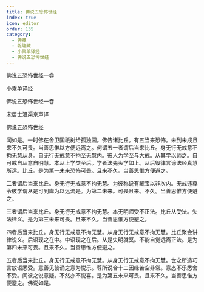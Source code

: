 ```yaml
---
title: 佛说五恐怖世经
index: true
icon: editor
order: 135
category:
  - 佛藏
  - 乾隆藏
  - 小乘单译经
  - 佛说五恐怖世经
---
```


佛说五恐怖世经一卷  

小乘单译经  

佛说五恐怖世经一卷  

宋居士沮渠京声译  

佛说五恐怖世经  

闻如是。一时佛在舍卫国祇树给孤独园。佛告诸比丘。有五当来恐怖。未到未成且来不久可畏。当善思惟以方便远离之。何谓五一者谓后当来比丘。身无行无戒意不拘无慧从身。自无行无戒意不拘至无慧内。彼人为学至与大戒。从其学以师之。自可戒自从意自明慧。本从上学类至后。学者法先头学如上。从后毁律言谤法经真慧所远。比丘。是为第一未来恐怖可畏。且来不久。当善思惟方便避之。  

二者谓后当来比丘。身无行无戒意不拘无慧。为彼称说有藏宝以非次内。无戒违尊令彼学谓从是可到岸为以远流是。为第二未来。可畏且来。不久。当善思惟方便避之。  

三者谓后当来比丘。身无行无戒意不拘无慧。本无明师受不正法。比丘从受法。失法律义。是为第三未来可畏。且来不久。当善思惟方便避之。  

四者后当来比丘。身无行无戒意不拘无慧。从身无行无戒意不拘无慧。比丘聚会讲律说义。后语现之在中。中语现之在后。从是失明就冥。不能自觉远离正法。是为第四未来可畏。且来不久。当善思惟方便避之。  

五者后当来比丘。身无行无戒意不拘无慧。从身无行无戒意不拘无慧。世之所造巧言放语悉受。意善见彼诵之意为悦乐。尊所说合十二因缘苦空非常。意态不乐悉舍不受。闻彼之说意疑。不然亦不悦喜。是为第五未来可畏。且来不久。当善思惟方便避之。佛说如是。  
